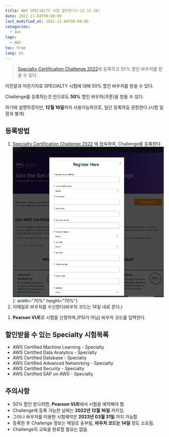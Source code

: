 ```yaml
---
title: AWS SPECIALTY 시험 할인받기(~22.12.16)
date: 2022-11-04T00:00:00
last_modified_at: 2022-11-04T00:00:00
categories:
  - aws
tags:
  - AWS
toc: true  
lang: ko
---
```

> [Specialty Certification Challenge 2022](https://pages.awscloud.com/GLOBAL-ln-GC-TrainCert-Specialty-Certification-Challenge-2022-reg.html)에 등록하고 50% 할인 바우처를 받을 수 있다.

이전글과 마찬가지로 SPECIALTY 시험에 대해 50% 할인 바우처를 받을 수 있다.  

Challenge를 등록하는것 만으로도 **50%** 할인 바우처(쿠폰)을 받을 수 있다.  

하기에 설명하겠지만, **12월 16일**까지 사용가능하므로, 일단 등록하길 권장한다.(시험 일정과 별개)

## 등록방법
1. [Specialty Certification Challenge 2022](https://pages.awscloud.com/GLOBAL-ln-GC-TrainCert-Specialty-Certification-Challenge-2022-reg.html) 에 접속하여, Challenge를 등록한다.  
![Exam001](/img/221104_AWSExam_1.png){: width="70%" height="70%"}
2. 이메일로 바우처를 수신한다(바우처 코드는 14일 내로 온다.)  
<!-- ![Exam002](/img/220823_AWSExam_2.png){: width="70%" height="70%"} -->
1. **Pearson VUE**로 시험을 신청하며,(PSI가 아님) 바우처 코드를 입력한다.  
<!-- ![Exam003](/img/220823_AWSExam_3.png) -->


## 할인받을 수 있는 Specialty 시험목록
- AWS Certified Machine Learning - Specialty  
- AWS Certified Data Analytics - Specialty  
- AWS Certified Database - Specialty
- AWS Certified Advanced Networking - Specialty
- AWS Certified Security - Specialty
- AWS Certified SAP on AWS - Specialty

## 주의사항
- 50% 할인 받으려면, **Pearson VUE**에서 시험을 예약해야 함.
- Challenge에 등록 가능한 날짜는 **2022년 12월 16일** 까지임.
- 그러나 바우처를 이용한 시험예약은 **2023년 03월 31일** 까지 가능함
- 등록한 후 Challenge 정보는 메일로 송부됨, **바우처 코드는 14일** 정도 소요됨.
- Challenge의 교육을 완료할 필요는 없음.  